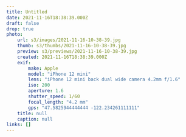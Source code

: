 ```yaml
---
title: Untitled
date: 2021-11-16T18:38:39.000Z
draft: false
drop: true
photo:
    url: s3/images/2021-11-16-10-38-39.jpg
    thumb: s3/thumbs/2021-11-16-10-38-39.jpg
    preview: s3/previews/2021-11-16-10-38-39.jpg
    created: 2021-11-16T18:38:39.000Z
    exif:
        make: Apple
        model: "iPhone 12 mini"
        lens: "iPhone 12 mini back dual wide camera 4.2mm f/1.6"
        iso: 200
        aperture: 1.6
        shutter_speed: 1/60
        focal_length: "4.2 mm"
        gps: "47.5825944444444 -122.234261111111"
    title: null
    caption: null
links: []
---
```

